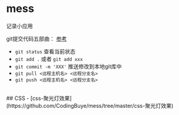 # mess
记录小应用

git提交代码五部曲：
[参考](https://jingyan.baidu.com/article/359911f5a4fe4b57fe03060d.html)

- `git status` 查看当前状态
- `git add .` 或者 `git add xxx`
- `git commit -m 'XXX'` 推送修改到本地git库中
- `git pull <远程主机名> <远程分支名>`
- `git push <远程主机名> <远程分支名>`

<br/>
## CSS
- [css-聚光灯效果](https://github.com/CodingBuye/mess/tree/master/css-聚光灯效果)